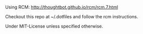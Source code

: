 Using RCM: http://thoughtbot.github.io/rcm/rcm.7.html

Checkout this repo at ~/.dotfiles and follow the rcm instructions.

Under MIT-License unless specified otherwise.
